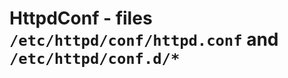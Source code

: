 HttpdConf - files ``/etc/httpd/conf/httpd.conf`` and ``/etc/httpd/conf.d/*``
============================================================================